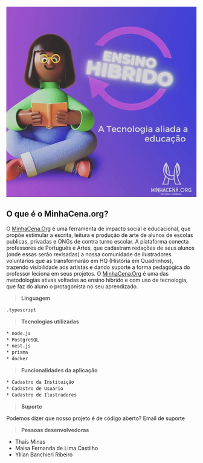 ![MinhaCena](https://raw.githubusercontent.com/MinhaCena/.github/main/MinhaCena.jpeg)


## O que é o MinhaCena.org?

O [MinhaCena.Org](https://minhacena.org) é uma ferramenta de impacto social e educacional, que propõe estimular a escrita, leitura e produção de arte de alunos de escolas publicas, privadas e ONGs de contra turno escolar. A plataforma conecta professores de Português e Artes, que cadastram redações de seus alunos (onde essas serão revisadas) a nossa comunidade de ilustradores voluntários que as transformarão em HQ (História em Quadrinhos), trazendo visibilidade aos artistas e dando suporte a forma pedagógica do professor leciona em seus projetos. O [MinhaCena.Org](https://minhacena.org) é uma das metodologias ativas voltadas ao ensino híbrido e com uso de tecnologia, que faz do aluno o protagonista no seu aprendizado.

> **Linguagem**

```bash
.typescript
```

> **Tecnologias utilizadas**

```bash
* node.js
* PostgreSQL
* nest.js
* prisma
* docker
```

> **Funcionalidades da aplicação**

```bash
* Cadastro da Instituição
* Cadastro de Usuário
* Cadastro de Ilustradores
```



> **Suporte**

Podemos dizer que nosso projeto é de código aberto? Email de suporte

> **Pessoas desenvolvedoras**

- Thaís Minas
- Maísa Fernanda de Lima Castilho
- Yllian Banchieri Ribeiro



